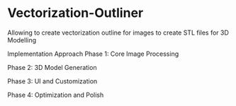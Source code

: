 # Vectorization-Outliner
Allowing to create vectorization outline for images to create STL files for 3D Modelling

Implementation Approach
Phase 1: Core Image Processing

Phase 2: 3D Model Generation

Phase 3: UI and Customization

Phase 4: Optimization and Polish
